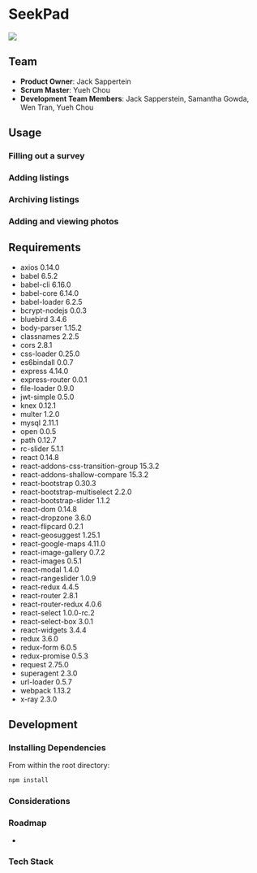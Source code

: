 # SeekPad
<img src="https://travis-ci.org/mountainMeteors/mountainMeteors.svg?branch=dev"/>



## Team

  - __Product Owner__: Jack Sappertein
  - __Scrum Master__: Yueh Chou
  - __Development Team Members__: Jack Sapperstein, Samantha Gowda, Wen Tran, Yueh Chou

## Usage
### Filling out a survey
### Adding listings
### Archiving listings
### Adding and viewing photos

## Requirements
- axios 0.14.0
- babel 6.5.2
- babel-cli 6.16.0
- babel-core 6.14.0
- babel-loader 6.2.5
- bcrypt-nodejs 0.0.3
- bluebird 3.4.6
- body-parser 1.15.2
- classnames 2.2.5
- cors 2.8.1
- css-loader 0.25.0
- es6bindall 0.0.7
- express 4.14.0
- express-router 0.0.1
- file-loader 0.9.0
- jwt-simple 0.5.0
- knex 0.12.1
- multer 1.2.0
- mysql 2.11.1
- open 0.0.5
- path 0.12.7
- rc-slider 5.1.1
- react 0.14.8
- react-addons-css-transition-group 15.3.2
- react-addons-shallow-compare 15.3.2
- react-bootstrap 0.30.3
- react-bootstrap-multiselect 2.2.0
- react-bootstrap-slider 1.1.2
- react-dom 0.14.8
- react-dropzone 3.6.0
- react-flipcard 0.2.1
- react-geosuggest 1.25.1
- react-google-maps 4.11.0
- react-image-gallery 0.7.2
- react-images 0.5.1
- react-modal 1.4.0
- react-rangeslider 1.0.9
- react-redux 4.4.5
- react-router 2.8.1
- react-router-redux 4.0.6
- react-select 1.0.0-rc.2
- react-select-box 3.0.1
- react-widgets 3.4.4
- redux 3.6.0
- redux-form 6.0.5
- redux-promise 0.5.3
- request 2.75.0
- superagent 2.3.0
- url-loader 0.5.7
- webpack 1.13.2
- x-ray 2.3.0

## Development

### Installing Dependencies

From within the root directory:

```sh
npm install
```

### Considerations
<!-- - Modals are currently implemented in totally different ways. Compare what happens when you click "Add Job" button in listing to when you click the Edit button for a job. Edit button needs to be done as it is because it needs to call $uibModal.open, so that it can have access to the "resolve" key.
- There are 3 unique spots in the app which independently reference the different possible statuses a user can set:
  - progressionArr, in listing.js. This is used as an array so we can easily increment progression by 1, and so that we can utilize ng-options.
  - progressionObj, in listing.js. This is used as an obj so we can easily find the values associated with a given status name with minimal time complexity.
  - orders, in router.js. This is used to add a numerical "order" based on status, so that jobs can be sorted by status. -->

### Roadmap

-

<!-- - Fix login issues. We have two implementations with independent problem sets:
    a) Current implementation uses passport. User is able to sign up/log in, then is redirected to profile. Not currently set up with angular to redirect to job listings (listing button is hard coded to our listing page). Logout button working correctly from profile page, but not listing view.
    b) Commented implementation uses FB authentication (client side: auth.js/html); Problems connecting USER DB to JOB DB using FB ID && logout works from login page only -- update? Must use old code for server.js, router.js, & DBS that is commented out
- Bugs
  - Using edit modal currently live-updates the page. Should not update page until submit button is pressed.
  - Modal close transitions are inconsistent. Add job fades out, but edit/delete instantly disappear. Add job currently is implemented in a different way, so maybe implement it as edit is.
- Add a search filter that will help to narrow down the work search. (This may already be in place)
- Synergy with LinkedIn. Embedded feed with suggested jobs, icon directly on linkedin which adds it to your listing, etc.
- Instead of deleting jobs, send them to an "archive" so that you can retrieve them later if needed. Especially because you may not want to include accepted/declined jobs.
- An attachment feature that allows user to link to their local cover letters, resume, etc.
- Addl fields. Contact info, salary, etc. Doesn't necessarily have to be shown outside of EDIT modal
- Expand user profile. Perhaps request more info on signup.
- Coding Cleanup
Progress Bar - Current implementation is extremely WET and uses some static variables. Totally functional but if you change how it works, errors are likely.
Combine the add and edit modal into one modal.
- If you can, make it prettier lol -->

### Tech Stack
